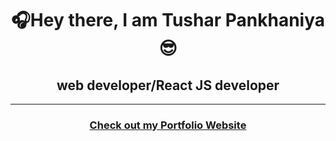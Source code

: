 <h1 align="center">🎧Hey there, I am Tushar Pankhaniya😎</h1>
<h2 align="center">web developer/React JS developer</h2>
<hr>
<p align="center">
    <h3 align="center">
    <a href="http://tusharpankhaniya.tk">
        Check out my Portfolio Website 
    </a>
    </h3>
</p>



